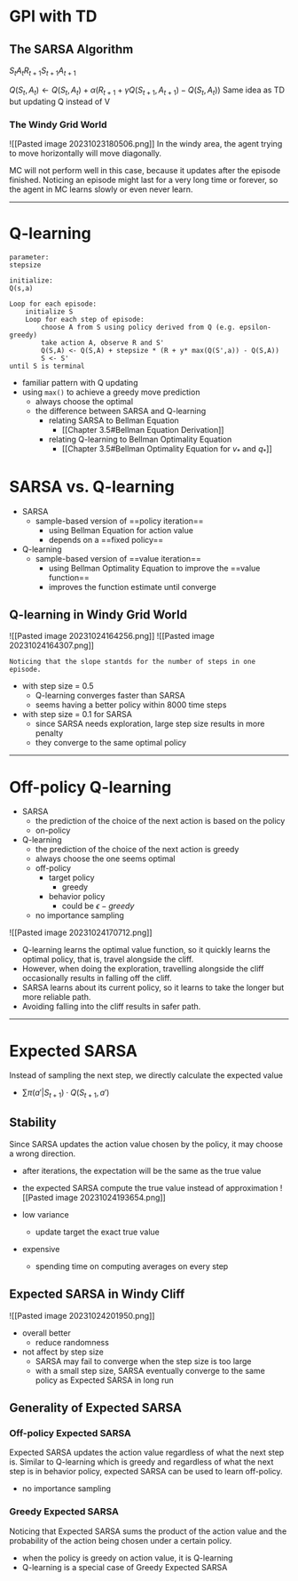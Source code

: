 # GPI with TD

## The SARSA Algorithm

$S_tA_tR_{t+1}S_{t+1}A_{t+1}$

$Q(S_t,A_t)\leftarrow Q(S_t,A_t)+\alpha (R_{t+1}+\gamma Q(S_{t+1},A_{t+1})-Q(S_t,A_t))$
	Same idea as TD but updating Q instead of V

### The Windy Grid World
![[Pasted image 20231023180506.png]]
	In the windy area, the agent trying to move horizontally will move diagonally.

MC will not perform well in this case, because it updates after the episode finished. Noticing an episode might last for a very long time or forever, so the agent in MC learns slowly or even never learn.

---
# Q-learning

```Q-learning
parameter:
stepsize

initialize:
Q(s,a)

Loop for each episode:
	initialize S
	Loop for each step of episode:
		choose A from S using policy derived from Q (e.g. epsilon-greedy)
		take action A, observe R and S'
		Q(S,A) <- Q(S,A) + stepsize * (R + y* max(Q(S',a)) - Q(S,A))
		S <- S'
until S is terminal
```

- familiar pattern with Q updating
- using `max()` to achieve a greedy move prediction
	- always choose the optimal
	- the difference between SARSA and Q-learning
		- relating SARSA to Bellman Equation
			- [[Chapter 3.5#Bellman Equation Derivation]]
		- relating Q-learning to Bellman Optimality Equation
			- [[Chapter 3.5#Bellman Optimality Equation for $v_*$ and $q_*$]]

# SARSA vs. Q-learning

- SARSA
	- sample-based version of ==policy iteration==
		- using Bellman Equation for action value
		- depends on a ==fixed policy==
- Q-learning
	- sample-based version of ==value iteration==
		- using Bellman Optimality Equation to improve the ==value function==
		- improves the function estimate until converge 

## Q-learning in Windy Grid World

![[Pasted image 20231024164256.png]]
![[Pasted image 20231024164307.png]]

	Noticing that the slope stantds for the number of steps in one episode.

- with step size = 0.5
	- Q-learning converges faster than SARSA
	- seems having a better policy within 8000 time steps
- with step size = 0.1 for SARSA
	- since SARSA needs exploration, large step size results in more penalty
	- they converge to the same optimal policy

---
# Off-policy Q-learning

- SARSA
	- the prediction of the choice of the next action is based on the policy
	- on-policy
- Q-learning
	- the prediction of the choice of the next action is greedy
	- always choose the one seems optimal
	- off-policy
		- target policy
			- greedy
		- behavior policy
			- could be $\epsilon-greedy$ 
	- no importance sampling

![[Pasted image 20231024170712.png]]
- Q-learning learns the optimal value function, so it quickly learns the optimal policy, that is, travel alongside the cliff.
- However, when doing the exploration, travelling alongside the cliff occasionally results in falling off the cliff.
- SARSA learns about its current policy, so it learns to take the longer but more reliable path.
- Avoiding falling into the cliff results in safer path.
---
# Expected SARSA

Instead of sampling the next step, we directly calculate the expected value
- $\sum \pi(a'|S_{t+1})\cdot Q(S_{t+1},a')$

## Stability

Since SARSA updates the action value chosen by the policy, it may choose a wrong direction. 
- after iterations, the expectation will be the same as the true value
- the expected SARSA compute the true value instead of approximation
![[Pasted image 20231024193654.png]]

- low variance
	- update target the exact true value
- expensive
	- spending time on computing averages on every step

## Expected SARSA in Windy Cliff
![[Pasted image 20231024201950.png]]
- overall better
	- reduce randomness
- not affect by step size
	- SARSA may fail to converge when the step size is too large
	- with a small step size, SARSA eventually converge to the same policy as Expected SARSA in long run

## Generality of Expected SARSA

### Off-policy Expected SARSA

Expected SARSA updates the action value regardless of what the next step is. 
Similar to Q-learning which is greedy and regardless of what the next step is in behavior policy,
expected SARSA can be used to learn off-policy.
- no importance sampling

### Greedy Expected SARSA
Noticing that Expected SARSA sums the product of the action value and the probability of the action being chosen under a certain policy.
- when the policy is greedy on action value, it is Q-learning
- Q-learning is a special case of Greedy Expected SARSA